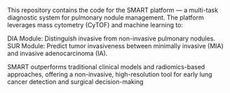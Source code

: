 This repository contains the code for the SMART platform — a multi-task diagnostic system for pulmonary nodule management. The platform leverages mass cytometry (CyTOF) and machine learning to:

DIA Module: Distinguish invasive from non-invasive pulmonary nodules.
SUR Module: Predict tumor invasiveness between minimally invasive (MIA) and invasive adenocarcinoma (IA).

SMART outperforms traditional clinical models and radiomics-based approaches, offering a non-invasive, high-resolution tool for early lung cancer detection and surgical decision-making
